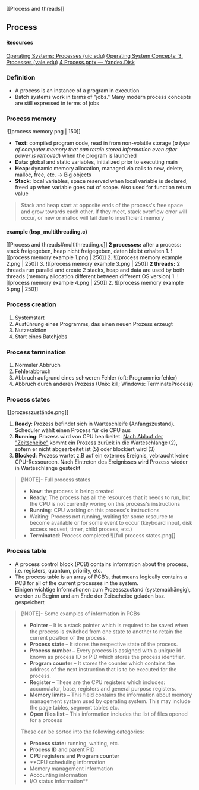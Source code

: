 [[Process and threads]]
## Process
#### Resources
[Operating Systems: Processes (uic.edu)](https://www.cs.uic.edu/~jbell/CourseNotes/OperatingSystems/3_Processes.html)
[Operating System Concepts: 3. Processes (yale.edu)](https://view.officeapps.live.com/op/view.aspx?src=https%3A%2F%2Fcodex.cs.yale.edu%2Favi%2Fos-book%2FOS10%2Fslide-dir%2FPPTX-dir%2Fch3.pptx&wdOrigin=BROWSELINK)
[4 Process.pptx — Yandex.Disk](https://disk.yandex.ru/i/Q-JjdGg3rYrct)
### Definition
- A process is an instance of a program in execution
- Batch systems work in terms of "jobs." Many modern process concepts are still expressed in terms of jobs
### Process memory

![[process memory.png | 150]]

- **Text:** compiled program code, read in from non-volatile storage (_a type of computer memory that can retain stored information even after power is removed_) when the program is launched
- **Data**: global and static variables, initialized prior to executing main
- **Heap**: dynamic memory allocation, managed via calls to new, delete, malloc, free, etc. -> Big objects
- **Stack**: local variables, space reserved when local variable is declared, freed up when variable goes out of scope. Also used for function return value

> Stack and heap start at opposite ends of the process's free space and grow towards each other. If they meet, stack overflow error will occur, or new or malloc will fail due to insufficient memory

#### example (bsp_multithreading.c) 
[[Process and threads#multithreading.c]]
**2 processes:** after a process: stack freigegeben, heap nicht freigegeben, daten bleibt erhalten
	1. ![[process memory example 1.png | 250]]
	2. ![[process memory example 2.png | 250]]
	3. ![[process memory example 3.png | 250]]
**2 threads:** 2 threads run parallel and create 2 stacks, heap and data are used by both threads (memory allocation different between different OS version)
	1. ![[process memory example 4.png | 250]]
	2. ![[process memory example 5.png | 250]]

### Process creation
1. Systemstart
2. Ausführung eines Programms, das einen neuen Prozess erzeugt
3. Nutzeraktion
4. Start eines Batchjobs
### Process termination
1. Normaler Abbruch
2. Fehlerabbruch
3. Abbruch aufgrund eines schweren Fehler (oft: Programmierfehler)
4. Abbruch durch anderen Prozess (Unix: kill; Windows: TerminateProcess)

### Process states
![[prozesszustände.png]]

1. **Ready**: Prozess befindet sich in Warteschleife (Anfangszustand). Scheduler wählt einen Prozess für die CPU aus
2. **Running**: Prozess wird von CPU bearbeitet. <u>Nach Ablauf der "Zeitscheibe"</u> kommt ein Prozess zurück in die Warteschlange (2), sofern er nicht abgearbeitet ist (5) oder blockiert wird (3)
3. **Blocked**: Prozess wartet z.B auf ein externes Ereignis, vebraucht keine CPU-Ressourcen. Nach Eintreten des Ereignisses wird Prozess wieder in Warteschlange gesteckt

> [!NOTE]- Full process states
> - **New**: the process is being created
> - **Ready**: The process has all the resources that it needs to run, but the CPU is not currently woring on this process's instructions
> - **Running**: CPU working on this process's instructions
> - Waiting: Process not running, waiting for some resource to become available or for some event to occur (keyboard input, disk access request, timer, child process, etc.)
> - **Terminated**: Process completed
> ![[full process states.png]]

### Process table
- A process control block (PCB) contains information about the process, i.e. registers, quantum, priority, etc. 
- The process table is an array of PCB’s, that means logically contains a PCB for all of the current processes in the system.
- Einigen wichtige Informationen zum Prozesszustand (systemabhängig), werden zu Beginn und am Ende der Zeitscheibe geladen bsz. gespeichert

> [!NOTE]- Some examples of information in PCBs
> - **Pointer –** It is a stack pointer which is required to be saved when the process is switched from one state to another to retain the current position of the process.
> - **Process state –** It stores the respective state of the process.
> - **Process number –** Every process is assigned with a unique id known as process ID or PID which stores the process identifier.
> - **Program counter –** It stores the counter which contains the address of the next instruction that is to be executed for the process.
> - **Register –** These are the CPU registers which includes: accumulator, base, registers and general purpose registers.
> - **Memory limits –** This field contains the information about memory management system used by operating system. This may include the page tables, segment tables etc.
> - **Open files list –** This information includes the list of files opened for a process
> 
> These can be sorted into the following categories:
> - **Process state:** running, waiting, etc.
> - **Process ID** and parent PID
> - **CPU registers and Program counter**
> - **CPU scheduling information
> - Memory management information
> - Accounting information
> - I/O status information**


